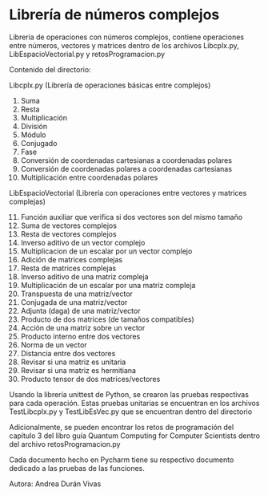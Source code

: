# Librería de números complejos
Librería de operaciones con números complejos, 
contiene operaciones entre números, vectores y matrices dentro
de los archivos Libcplx.py, LibEspacioVectorial.py y
retosProgramacion.py

Contenido del directorio:

Libcplx.py (Librería de operaciones básicas entre complejos)
  1. Suma
  2. Resta
  3. Multiplicación
  4. División
  5. Módulo
  6. Conjugado
  7. Fase
  8. Conversión de coordenadas cartesianas a coordenadas polares
  9. Conversión de coordenadas polares a coordenadas cartesianas
  10. Multiplicación entre coordenadas polares

LibEspacioVectorial (Librería con operaciones entre vectores y matrices complejas)

  11. Función auxiliar que verifica si dos vectores son del mismo tamaño
  12.  Suma de vectores complejos
  13.  Resta de vectores complejos
  14.  Inverso aditivo de un vector complejo
  15.  Multiplicacion de un escalar por un vector complejo
  16.  Adición de matrices complejas
  17.  Resta de matrices complejas
  18.  Inverso aditivo de una matriz compleja
  19.  Multiplicación de un escalar por una matriz compleja
  20.  Transpuesta de una matriz/vector
  21.  Conjugada de una matriz/vector
  22.  Adjunta (daga) de una matriz/vector
  23.  Producto de dos matrices (de tamaños compatibles)
  24.  Acción de una matriz sobre un vector
  25.  Producto interno entre dos vectores
  26.  Norma de un vector
  27.  Distancia entre dos vectores
  28.  Revisar si una matriz es unitaria
  29.  Revisar si una matriz es hermitiana
  30.  Producto tensor de dos matrices/vectores

Usando la librería unittest de Python, se crearon las pruebas respectivas para
cada operación. Estas pruebas unitarias se encuentran en los archivos TestLibcplx.py y
TestLibEsVec.py que se encuentran dentro del directorio

Adicionalmente, se pueden encontrar los retos de programación del capítulo 3 del
libro guía Quantum Computing for Computer Scientists dentro del archivo retosProgramacion.py

Cada documento hecho en Pycharm tiene su respectivo
documento dedicado a las pruebas de las funciones.

Autora: Andrea Durán Vivas
